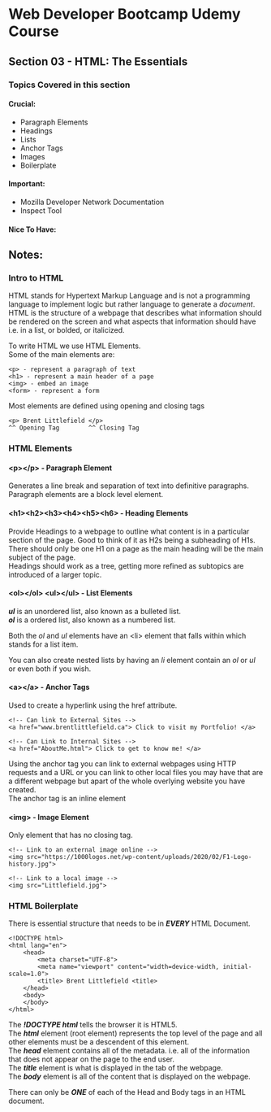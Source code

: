 # Web Developer Bootcamp Udemy Course

## Section 03 - HTML: The Essentials

### Topics Covered in this section

#### Crucial:
- Paragraph Elements
- Headings
- Lists
- Anchor Tags
- Images
- Boilerplate

#### Important:
- Mozilla Developer Network Documentation
- Inspect Tool

#### Nice To Have:


## Notes:
### Intro to HTML
HTML stands for Hypertext Markup Language and is not a programming language to implement logic but rather language to generate a *document*.
HTML is the structure of a webpage that describes what information should be rendered on the screen and what aspects that information should have i.e. in a list, or bolded, or italicized.

To write HTML we use HTML Elements.   
Some of the main elements are:
```
<p> - represent a paragraph of text
<h1> - represent a main header of a page
<img> - embed an image
<form> - represent a form
```
Most elements are defined using opening and closing tags
```
<p> Brent Littlefield </p>
^^ Opening Tag        ^^ Closing Tag
```

### HTML Elements
#### **\<p>\</p> - Paragraph Element**  
Generates a line break and separation of text into definitive paragraphs.  
Paragraph elements are a block level element.

#### **\<h1>\<h2>\<h3>\<h4>\<h5>\<h6> - Heading Elements**  
Provide Headings to a webpage to outline what content is in a particular section of the page. Good to think of it as H2s being a subheading of H1s.  
There should only be one H1 on a page as the main heading will be the main subject of the page.  
Headings should work as a tree, getting more refined as subtopics are introduced of a larger topic.

#### **\<ol>\</ol> \<ul>\</ul> - List Elements**   
***ul*** is an unordered list, also known as a bulleted list.  
***ol*** is a ordered list, also known as a numbered list.  

Both the *ol* and *ul* elements have an \<li> element that falls within which stands for a list item.

You can also create nested lists by having an *li* element contain an *ol* or *ul* or even both if you wish.

#### **\<a>\</a> - Anchor Tags**  
Used to create a hyperlink using the href attribute.
```
<!-- Can link to External Sites -->
<a href="www.brentlittlefield.ca"> Click to visit my Portfolio! </a>

<!-- Can Link to Internal Sites -->
<a href="AboutMe.html"> Click to get to know me! </a>
```
Using the anchor tag you can link to external webpages using HTTP requests and a URL or you can link to other local files you may have that are a different webpage but apart of the whole overlying website you have created.  
The anchor tag is an inline element

#### **\<img> - Image Element** 
Only element that has no closing tag.
```
<!-- Link to an external image online -->
<img src="https://1000logos.net/wp-content/uploads/2020/02/F1-Logo-history.jpg">

<!-- Link to a local image -->
<img src="Littlefield.jpg">
```

### HTML Boilerplate
There is essential structure that needs to be in ***EVERY*** HTML Document.
```
<!DOCTYPE html>
<html lang="en">
    <head>
        <meta charset="UTF-8">
        <meta name="viewport" content="width=device-width, initial-scale=1.0">
        <title> Brent Littlefield <title>
    </head>
    <body>
    </body>
</html>
```

The ***!DOCTYPE html*** tells the browser it is HTML5.    
The ***html*** element (root element) represents the top level of the page and all other elements must be a descendent of this element.    
The ***head*** element contains all of the metadata. i.e. all of the information that does not appear on the page to the end user.  
The ***title*** element is what is displayed in the tab of the webpage.  
The ***body*** element is all of the content that is displayed on the webpage.

There can only be ***ONE*** of each of the Head and Body tags in an HTML document.